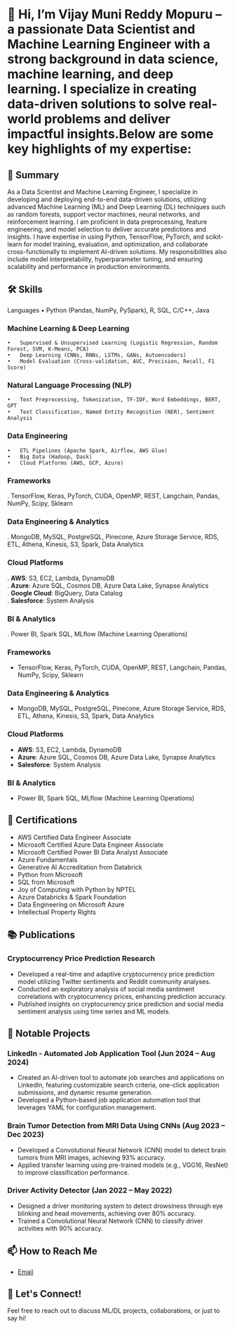 # 👋 Hi, I’m Vijay Muni Reddy Mopuru – a passionate Data Scientist and Machine Learning Engineer with a strong background in data science, machine learning, and deep learning. I specialize in creating data-driven solutions to solve real-world problems and deliver impactful insights.Below are some key highlights of my expertise:
## 🚀 Summary
As a Data Scientist and Machine Learning Engineer, I specialize in developing and deploying end-to-end data-driven solutions, utilizing advanced Machine Learning (ML) and Deep Learning (DL) techniques such as random forests, support vector machines, neural networks, and reinforcement learning. I am proficient in data preprocessing, feature engineering, and model selection to deliver accurate predictions and insights. I have expertise in using Python, TensorFlow, PyTorch, and scikit-learn for model training, evaluation, and optimization, and collaborate cross-functionally to implement AI-driven solutions. My responsibilities also include model interpretability, hyperparameter tuning, and ensuring scalability and performance in production environments.


## 🛠️ Skills
Languages
	•	Python (Pandas, NumPy, PySpark), R, SQL, C/C++, Java

### Machine Learning & Deep Learning
	•	Supervised & Unsupervised Learning (Logistic Regression, Random Forest, SVM, K-Means, PCA)
	•	Deep Learning (CNNs, RNNs, LSTMs, GANs, Autoencoders)
	•	Model Evaluation (Cross-validation, AUC, Precision, Recall, F1 Score)

### Natural Language Processing (NLP)
	•	Text Preprocessing, Tokenization, TF-IDF, Word Embeddings, BERT, GPT
	•	Text Classification, Named Entity Recognition (NER), Sentiment Analysis

### Data Engineering
	•	ETL Pipelines (Apache Spark, Airflow, AWS Glue)
	•	Big Data (Hadoop, Dask)
	•	Cloud Platforms (AWS, GCP, Azure)
 ### Frameworks
. TensorFlow, Keras, PyTorch, CUDA, OpenMP, REST, Langchain, Pandas, NumPy, Scipy, Sklearn

### Data Engineering & Analytics
. MongoDB, MySQL, PostgreSQL, Pinecone, Azure Storage Service, RDS, ETL, Athena, Kinesis, S3, Spark, Data Analytics

### Cloud Platforms
. **AWS**: S3, EC2, Lambda, DynamoDB  
. **Azure**: Azure SQL, Cosmos DB, Azure Data Lake, Synapse Analytics  
. **Google Cloud**: BigQuery, Data Catalog  
. **Salesforce**: System Analysis

### BI & Analytics
. Power BI, Spark SQL, MLflow (Machine Learning Operations)

### Frameworks
- TensorFlow, Keras, PyTorch, CUDA, OpenMP, REST, Langchain, Pandas, NumPy, Scipy, Sklearn

### Data Engineering & Analytics
- MongoDB, MySQL, PostgreSQL, Pinecone, Azure Storage Service, RDS, ETL, Athena, Kinesis, S3, Spark, Data Analytics

### Cloud Platforms
- **AWS**: S3, EC2, Lambda, DynamoDB  
- **Azure**: Azure SQL, Cosmos DB, Azure Data Lake, Synapse Analytics   
- **Salesforce**: System Analysis

### BI & Analytics
- Power BI, Spark SQL, MLflow (Machine Learning Operations)

## 🏅 Certifications
- AWS Certified Data Engineer Associate
- Microsoft Certified Azure Data Engineer Associate
- Microsoft Certified Power BI Data Analyst Associate
- Azure Fundamentals
- Generative AI Accreditation from Databrick
- Python from Microsoft
- SQL from Microsoft
- Joy of Computing with Python by NPTEL
- Azure Databricks & Spark Foundation
- Data Engineering on Microsoft Azure
- Intellectual Property Rights

## 📚 Publications
### Cryptocurrency Price Prediction Research
- Developed a real-time and adaptive cryptocurrency price prediction model utilizing Twitter sentiments and Reddit community analyses.
- Conducted an exploratory analysis of social media sentiment correlations with cryptocurrency prices, enhancing prediction accuracy.
- Published insights on cryptocurrency price prediction and social media sentiment analysis using time series and ML models.

## 🌟 Notable Projects
### LinkedIn - Automated Job Application Tool (Jun 2024 – Aug 2024)
- Created an AI-driven tool to automate job searches and applications on LinkedIn, featuring customizable search criteria, one-click application submissions, and dynamic resume generation.
- Developed a Python-based job application automation tool that leverages YAML for configuration management.

### Brain Tumor Detection from MRI Data Using CNNs (Aug 2023 – Dec 2023)
- Developed a Convolutional Neural Network (CNN) model to detect brain tumors from MRI images, achieving 93% accuracy.
- Applied transfer learning using pre-trained models (e.g., VGG16, ResNet) to improve classification performance.

### Driver Activity Detector (Jan 2022 – May 2022)
- Designed a driver monitoring system to detect drowsiness through eye blinking and head movements, achieving over 80% accuracy.
- Trained a Convolutional Neural Network (CNN) to classify driver activities with 90% accuracy.

## 📫 How to Reach Me
- [Email](vijaymuni111@gmail.com)

## 💬 Let's Connect!
Feel free to reach out to discuss ML/DL projects, collaborations, or just to say hi!
